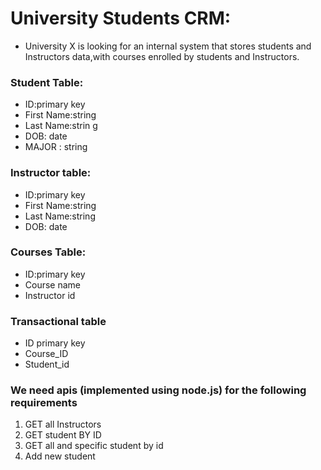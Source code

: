 # University Students CRM:
- University X is looking for an internal system that stores students and Instructors data,with courses enrolled by students and Instructors.

### Student Table:
* ID:primary key
* First Name:string
* Last Name:strin g
* DOB: date
* MAJOR : string

### Instructor table:
* ID:primary key
* First Name:string
* Last Name:string
* DOB: date

### Courses Table:
* ID:primary key
* Course name
* Instructor id

### Transactional table
* ID primary key
* Course_ID
* Student_id

### We need apis (implemented using node.js) for the following requirements
1. GET all Instructors
2. GET student BY ID
3. GET all and specific student by id
4. Add new student
